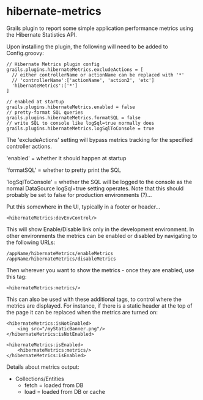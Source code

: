 hibernate-metrics
=================

Grails plugin to report some simple application performance metrics using the Hibernate Statistics API.


Upon installing the plugin, the following will need to be added to Config.groovy:

    // Hibernate Metrics plugin config
    grails.plugins.hibernateMetrics.excludeActions = [
      // either controllerName or actionName can be replaced with '*'
      // 'controllerName':['actionName', 'action2', 'etc']
      'hibernateMetrics':['*']
    ]

    // enabled at startup
    grails.plugins.hibernateMetrics.enabled = false
    // pretty-format SQL queries
    grails.plugins.hibernateMetrics.formatSQL = false
    // write SQL to console like logSql=true normally does
    grails.plugins.hibernateMetrics.logSqlToConsole = true

The 'excludeActions' setting will bypass metrics tracking for the specified controller actions.

'enabled' = whether it should happen at startup

'formatSQL' = whether to pretty print the SQL

'logSqlToConsole' = whether the SQL will be logged to the console as the normal DataSource logSql=true setting operates.  Note that this should probably be set to false for production environments (?)...


Put this somewhere in the UI, typically in a footer or header...

    <hibernateMetrics:devEnvControl/>

This will show Enable/Disable link only in the development environment.  In other environments the metrics can be enabled or disabled by navigating to the following URLs:

    /appName/hibernateMetrics/enableMetrics
    /appName/hibernateMetrics/disableMetrics


Then wherever you want to show the metrics - once they are enabled, use this tag:

    <hibernateMetrics:metrics/>

This can also be used with these additional tags, to control where the metrics are displayed.  For instance, if there is a static header at the top of the page it can be replaced when the metrics are turned on:

    <hibernateMetrics:isNotEnabled>
        <img src="/myStaticBanner.png"/>
    </hibernateMetrics:isNotEnabled>

    <hibernateMetrics:isEnabled>
        <hibernateMetrics:metrics/>
    </hibernateMetrics:isEnabled>


Details about metrics output:
 - Collections/Entities
   - fetch = loaded from DB
   - load = loaded from DB or cache